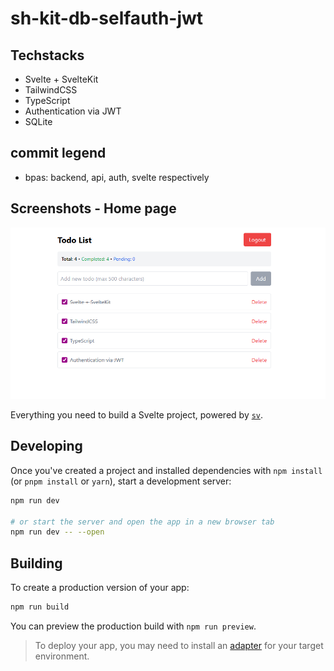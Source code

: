 # sh-kit-db-selfauth-jwt

## Techstacks

- Svelte + SvelteKit
- TailwindCSS
- TypeScript
- Authentication via JWT
- SQLite

## commit legend

- bpas: backend, api, auth, svelte respectively

## Screenshots - Home page

![home.png](docs\assets\screenshots\home.png)

Everything you need to build a Svelte project, powered by [`sv`](https://github.com/sveltejs/cli).

## Developing

Once you've created a project and installed dependencies with `npm install` (or `pnpm install` or `yarn`), start a development server:

```bash
npm run dev

# or start the server and open the app in a new browser tab
npm run dev -- --open
```

## Building

To create a production version of your app:

```bash
npm run build
```

You can preview the production build with `npm run preview`.

> To deploy your app, you may need to install an [adapter](https://svelte.dev/docs/kit/adapters) for your target environment.

